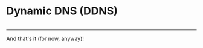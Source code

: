 # Dynamic DNS (DDNS)


<img src="images/cloudflare/00_WIP.png" alt="" />


---
And that's it (for now, anyway)!